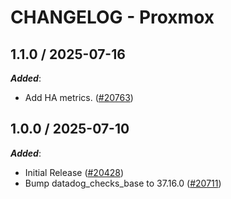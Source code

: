# CHANGELOG - Proxmox

<!-- towncrier release notes start -->

## 1.1.0 / 2025-07-16

***Added***:

* Add HA metrics. ([#20763](https://github.com/DataDog/integrations-core/pull/20763))

## 1.0.0 / 2025-07-10

***Added***:

* Initial Release ([#20428](https://github.com/DataDog/integrations-core/pull/20428))
* Bump datadog_checks_base to 37.16.0 ([#20711](https://github.com/DataDog/integrations-core/pull/20711))
